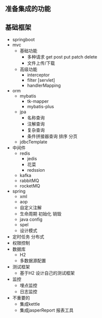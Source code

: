 ## 准备集成的功能

## 基础框架

- springboot
- mvc
  - 基础功能
    - 多种请求 get post put patch delete
    - 文件上传/下载
  - 高级功能
    - interceptor
    - filter  [servlet]
    - handlerMapping
- orm
  - mybatis
    - tk-mapper
    - mybatis-plus
  - jpa
    - 名称查询
    - 注解查询
    - 复杂查询
    - 条件拼接器查询 排序 分页
  - jdbcTemplate
- 中间件
  - redis
    - jedis
    - 花菜
    - redssion
  - kafka
  - rabbitMQ
  - rocketMQ
- spring
  - xml
  - aop
  - 自定义注解
  - 生命周期  初始化 销毁
  - java config
  - spel
  - 设计模式
- 定时任务 分布式
- 权限控制
- 数据库
  - H2
  - 多数据源配置
- 测试框架
  - 基于H2 设计自己的测试框架
- 监控
  - 埋点监控
  - 日志监控
- 不重要的
  - 集成kettle
  - 集成jasperReport 报表工具
